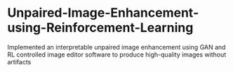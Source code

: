 # Unpaired-Image-Enhancement-using-Reinforcement-Learning
Implemented an interpretable unpaired image enhancement using GAN and RL controlled image editor software to produce high-quality images without artifacts
